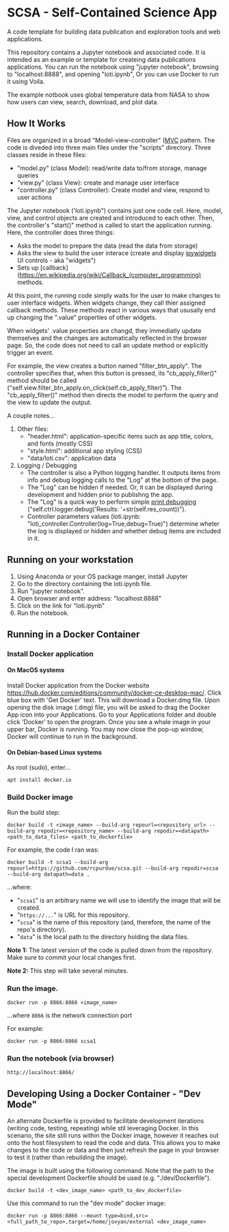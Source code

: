 # SCSA - Self-Contained Science App
A code template for building data publication and exploration tools and web applications.

This repository contains a Jupyter notebook and associated code. It is intended as an example or template for createing data publications applications. You can run the notebook using "jupyter notebook", browsing to "localhost:8888", and opening "loti.ipynb", Or you can use Docker to run it using Voila.

The example notbook uses global temperature data from NASA to show how users can view, search, download, and plot data.

## How It Works

Files are organized in a broad "Model-view-controller" ([MVC](https://en.wikipedia.org/wiki/Model%E2%80%93view%E2%80%93controller) pattern. The code is diveded into three main files under the "scripts" directory. Three classes reside in these files:

- "model.py" (class Model): read/write data to/from storage, manage queries
- "view.py" (class View): create and manage user interface
- "controller.py" (class Controller): Create model and view, respond to user actions

The Jupyter notebook ('loti.ipynb") contains just one code cell. Here, model, view, and control objects are created and introduced to each other. Then, the controller's "start()" method is called to start the application running. Here, the controller does three things:

- Asks the model to prepare the data (read the data from storage)
- Asks the view to build the user interace (create and display [ipywidgets](https://ipywidgets.readthedocs.io/en/stable/) UI controls - aka "widgets")
- Sets up [callback](https://en.wikipedia.org/wiki/Callback_(computer_programming) methods.

At this point, the running code simply waits for the user to make changes to user interface widgets. When widgets change, they call thier assigned callback methods. These methods react in various ways that ususally end up changing the ".value" properties of other widgets.

When widgets' .value properties are changd, they immediatly update themselves and the changes are automatically reflected in the browser page. So, the code does not need to call an update method or explicitly trigger an event.

For example, the view creates a button named "filter_btn_apply". The controller specifies that, when this button is pressed, its "cb_apply_filter()" method should be called ("self.view.filter_btn_apply.on_click(self.cb_apply_filter)"). The "cb_apply_filter()" method then directs the model to perform the query and the view to update the output.

A couple notes...

1. Other files:
    - "header.html": application-specific items such as app title, colors, and fonts (mostly CSS)
    - "style.html": additional app styling (CSS)
    - "data/loti.csv": application data
2. Logging / Debugging
    - The controller is also a Python logging handler. It outputs items from info and debug logging calls to the "Log" at the bottom of the page.
    - The "Log" can be hidden if needed. Or, it can be displayed during development and hidden prior to publishng the app.
    - The "Log" is a quick way to perform simple [print debugging](https://en.wikipedia.org/wiki/Debugging#Techniques)  ("self.ctrl.logger.debug('Results: '+str(self.res_count))").
    - Controller parameters values (loti.ipynb: "loti_controller.Controller(log=True,debug=True)") determine wheter the log is displayed or hidden and whether debug items are included in it.

## Running on your workstation

1. Using Anaconda or your OS package manger, install Jupyter
2. Go to the directory containing the loti.ipynb file.
3. Run "jupyter notebook".
4. Open browser and enter address: "localhost:8888"
5. Click on the link for "loti.ipynb"
6. Run the notebook.

## Running in a Docker Container

### Install Docker application

#### On MacOS systems
Install Docker application from the Docker website https://hub.docker.com/editions/community/docker-ce-desktop-mac/. Click blue box with 'Get Docker' text. This will download a Docker.dmg file. Upon opening the disk image (.dmg) file, you will be asked to drag the Docker App icon into your Applications.
Go to your Applications folder and double click 'Docker' to open the program. Once you see a whale image in your upper bar, Docker is running. You may now close the pop-up window, Docker will continue to run in the background.

#### On Debian-based Linux systems
As root (sudo), enter...
```
apt install docker.io
```

### Build Docker image

Run the build step:

```
docker build -t <image_name> --build-arg repourl=<repository_url> --build-arg repodir=<repository_name> --build-arg repodir=<datapath> <path_to_data_files> <path_to_dockerfile>
```

For example, the code I ran was:

```
docker build -t scsa1 --build-arg repourl=https://github.com/rcpurdue/scsa.git --build-arg repodir=scsa --build-arg datapath=data .
```
...where:

 -  "`scsa1`" is an arbitrary name we will use to identify the image that will be created.
 -  "`https://...`" is URL for this repository.
 -  "`scsa`" is the name of this repository (and, therefore, the name of the repo's directory).
 -  "`data`" is the local path to the directory holding the data files.

**Note 1:** The latest version of the code is pulled down from the repository. Make sure to commit your local changes first.

**Note 2:** This step will take several minutes.

### Run the image.
```
docker run -p 8866:8866 <image_name>
```

...where `8866` is the network connection port

For example:

```
docker run -p 8866:8866 scsa1

```

### Run the notebook (via browser)

```
http://localhost:8866/
```

## Developing Using a Docker Container - "Dev Mode"

An alternate Dockerfile is provided to facilitate development iterations (writing code, testing, repeating) while stil leveraging Docker.
In this scenario, the site still runs within the Docker image, however it reaches out onto the host filesystem to read the code and data.
This allows you to make changes to the code or data and then just refresh the page in your browser to test it (rather than rebuilding the image).

The image is built using the following command. Note that the path to the special development Dockerfile should be used (e.g. "./dev/Dockerfile").

```
docker build -t <dev_image_name> <path_to_dev_dockerfile>
```

Use this command to run the "dev mode" docker image:

```
docker run -p 8866:8866 --mount type=bind,src=<full_path_to_repo>,target=/home/jovyan/external <dev_image_name>
```



